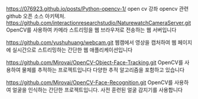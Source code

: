 https://076923.github.io/posts/Python-opencv-1/ open cv 강좌
opencv 관련 github 오픈 소스
  아키텍처.
https://github.com/interactionresearchstudio/NaturewatchCameraServer.git
OpenCV를 사용하여 카메라 스트리밍을 웹 브라우저로 전송하는 웹 서버입니다

https://github.com/yushuhuang/webcam.git
웹캠에서 영상을 캡처하여 웹 페이지에 실시간으로 스트리밍하는 간단한 웹 애플리케이션입니다

https://github.com/Mjrovai/OpenCV-Object-Face-Tracking.git
OpenCV를 사용하여 물체를 추적하는 프로젝트입니다 다양한 추적 알고리즘을 포함하고 있습니다

https://github.com/Mjrovai/OpenCV-Face-Recognition.git
OpenCV를 사용하여 얼굴을 인식하는 간단한 프로젝트입니다. 사전 훈련된 얼굴 감지기를 사용합니다

